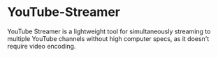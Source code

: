 # YouTube-Streamer
YouTube Streamer is a lightweight tool for simultaneously streaming to multiple YouTube channels without high computer specs, as it doesn't require video encoding.
